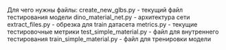 Для чего нужны файлы:
create_new_glbs.py - текущий файл тестирования модели
dino_material_net.py - архитектура сети
extract_files.py - обрезка для train датасета
metrics.py - текущие тестировочные метрики
test_simple_material.py - файл для внутреннего тестирования
train_simple_material.py - файл для тренировки модели
